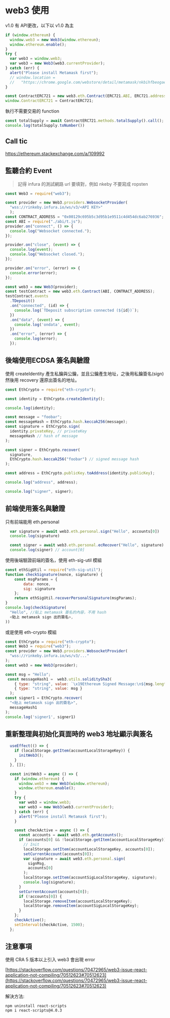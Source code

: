 # web3 使用

v1.0 有 API更改，以下以 v1.0 為主

```javascript
if (window.ethereum) {
  window.web3 = new Web3(window.ethereum);
  window.ethereum.enable();
}
try {
  var web3 = window.web3;
  var web3 = new Web3(web3.currentProvider);
} catch (err) {
  alert("Please install Metamask first");
  // window.location =
  //   "https://chrome.google.com/webstore/detail/metamask/nkbihfbeogaeaoehlefnkodbefgpgknn";
}

const ContractERC721 = new web3.eth.Contract(ERC721.ABI, ERC721.address);
window.ContractERC721 = ContractERC721;
```

執行不需要交易的 function

```javascript
const totalSupply = await ContractERC721.methods.totalSupply().call();
console.log(totalSupply.toNumber())
```

## Call tic

https://ethereum.stackexchange.com/a/109992



## 監聽合約 Event&#x20;

> 記得 infura 的測試網路 url 要填對，例如 nkeby 不要寫成 ropsten

```javascript
const Web3 = require("web3");

const provider = new Web3.providers.WebsocketProvider(
  "wss://rinkeby.infura.io/ws/v3/<API KEY>"
  );
const CONTRACT_ADDRESS = "0x00129c695b5c3d95b1e9511c4d454dc6ab276936";
const ABI = require("./abi/t.js");
provider.on("connect", () => {
  console.log("Websocket connected.");
});

provider.on("close", (event) => {
  console.log(event);
  console.log("Websocket closed.");
});

provider.on("error", (error) => {
  console.error(error);
});

const web3 = new Web3(provider);
const testContract = new web3.eth.Contract(ABI, CONTRACT_ADDRESS);
testContract.events
  .TDeposit()
  .on("connected", (id) => {
    console.log(`TDeposit subscription connected (${id})`);
  })
  .on("data", (event) => {
    console.log('ondata', event);
  })
  .on("error", (error) => {
    console.log(error);
  });
```

## 後端使用ECDSA 簽名與驗證

使用 createIdentity 產生私鑰與公鑰，並且公鑰產生地址，之後用私鑰簽名(sign)然後用 recovery 還原出簽名的地址。

```javascript
const EthCrypto = require("eth-crypto");

const identity = EthCrypto.createIdentity();

console.log(identity);

const message = "foobar";
const messageHash = EthCrypto.hash.keccak256(message);
const signature = EthCrypto.sign(
  identity.privateKey, // privateKey
  messageHash // hash of message
);

const signer = EthCrypto.recover(
  signature,
  EthCrypto.hash.keccak256("foobar") // signed message hash
);

const address = EthCrypto.publicKey.toAddress(identity.publicKey);

console.log("address", address);

console.log("signer", signer);
```

## 前端使用簽名與驗證

只有前端能用 eth.personal

```javascript
  var signature = await web3.eth.personal.sign("Hello", accounts[0])
  console.log(signature)

  const signer = await web3.eth.personal.ecRecover("Hello", signature)
  console.log(signer) // account[0]
```

使用後端驗證前端的簽名，使用 eth-sig-util 模組

```javascript
const ethSigUtil = require("eth-sig-util");
function checkSignature(nonce, signature) {
    const msgParams = {
        data: nonce,
        sig: signature
    };
    return ethSigUtil.recoverPersonalSignature(msgParams);
}
console.log(checkSignature(
  "Hello", //貼上 metamask 簽名的內容，不用 hash
  <貼上 metamask sign 出的簽名>,
))
```

或是使用 eth-crypto 模組

```javascript
const EthCrypto = require("eth-crypto");
const Web3 = require("web3");
const provider = new Web3.providers.WebsocketProvider(
  "wss://rinkeby.infura.io/ws/v3/..."
);
const web3 = new Web3(provider);

const msg = "Hello";
 const messageHash1 =  web3.utils.soliditySha3(
    { type: "string", value: `\x19Ethereum Signed Message:\n${msg.length}`}, // 記得 :\n 後面數字要改成你的訊息長度
    { type: "string", value: msg }
  );
const signer1 = EthCrypto.recover(
  "<貼上 metamask sign 出的簽名>",
  messageHash1
);
console.log('signer1', signer1)
```

## 重新整理與初始化頁面時的 web3 地址顯示與簽名

```javascript
  useEffect(() => {
    if (localStorage.getItem(accountLocalStorageKey)) {
      initWeb3();
    }
  }, []);

  const initWeb3 = async () => {
    if (window.ethereum) {
      window.web3 = new Web3(window.ethereum);
      window.ethereum.enable();
    }
    try {
      var web3 = window.web3;
      var web3 = new Web3(web3.currentProvider);
    } catch (err) {
      alert("Please install Metamask first");
    }

    const checkActive = async () => {
      const accounts = await web3.eth.getAccounts();
      if (accounts[0] && !localStorage.getItem(accountLocalStorageKey)) {
        // Init
        localStorage.setItem(accountLocalStorageKey, accounts[0]);
        setCurrentAccount(accounts[0]);
        var signature = await web3.eth.personal.sign(
          signMsg,
          accounts[0]
        );
        localStorage.setItem(accountSigLocalStorageKey, signature);
        console.log(signature);
      }
      setCurrentAccount(accounts[0]);
      if (!accounts[0]) {
        localStorage.removeItem(accountLocalStorageKey);
        localStorage.removeItem(accountSigLocalStorageKey);
      }
    };
    checkActive();
    setInterval(checkActive, 1500);
  };
```

## 注意事項

使用 CRA 5 版本以上引入 web3 會出現 error

[https://stackoverflow.com/questions/70472965/web3-issue-react-application-not-compiling/70512623#70512623](https://stackoverflow.com/questions/70472965/web3-issue-react-application-not-compiling/70512623#70512623)

解決方法:

```
npm uninstall react-scripts
npm i react-scripts@4.0.3
```

